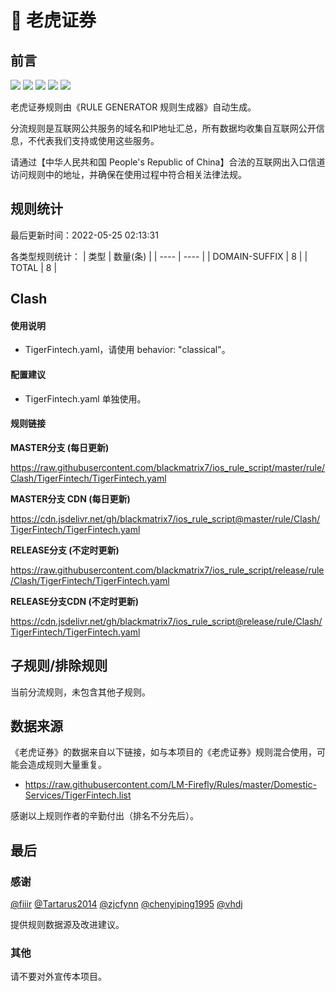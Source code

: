 # 🧸 老虎证券

## 前言

![](https://shields.io/badge/-移除重复规则-ff69b4) ![](https://shields.io/badge/-DOMAIN与DOMAIN--SUFFIX合并-green) ![](https://shields.io/badge/-DOMAIN--SUFFIX间合并-critical) ![](https://shields.io/badge/-DOMAIN--SUFFIX与DOMAIN--KEYWORD合并-blue) ![](https://shields.io/badge/-IP--CIDR(6)合并-blueviolet) 

老虎证券规则由《RULE GENERATOR 规则生成器》自动生成。

分流规则是互联网公共服务的域名和IP地址汇总，所有数据均收集自互联网公开信息，不代表我们支持或使用这些服务。

请通过【中华人民共和国 People's Republic of China】合法的互联网出入口信道访问规则中的地址，并确保在使用过程中符合相关法律法规。

## 规则统计

最后更新时间：2022-05-25 02:13:31

各类型规则统计：
| 类型 | 数量(条)  | 
| ---- | ----  |
| DOMAIN-SUFFIX | 8  | 
| TOTAL | 8  | 


## Clash 

#### 使用说明
- TigerFintech.yaml，请使用 behavior: "classical"。

#### 配置建议
- TigerFintech.yaml 单独使用。

#### 规则链接
**MASTER分支 (每日更新)**

https://raw.githubusercontent.com/blackmatrix7/ios_rule_script/master/rule/Clash/TigerFintech/TigerFintech.yaml

**MASTER分支 CDN (每日更新)**

https://cdn.jsdelivr.net/gh/blackmatrix7/ios_rule_script@master/rule/Clash/TigerFintech/TigerFintech.yaml

**RELEASE分支 (不定时更新)**

https://raw.githubusercontent.com/blackmatrix7/ios_rule_script/release/rule/Clash/TigerFintech/TigerFintech.yaml

**RELEASE分支CDN (不定时更新)**

https://cdn.jsdelivr.net/gh/blackmatrix7/ios_rule_script@release/rule/Clash/TigerFintech/TigerFintech.yaml

## 子规则/排除规则


当前分流规则，未包含其他子规则。

## 数据来源

《老虎证券》的数据来自以下链接，如与本项目的《老虎证券》规则混合使用，可能会造成规则大量重复。

- https://raw.githubusercontent.com/LM-Firefly/Rules/master/Domestic-Services/TigerFintech.list


感谢以上规则作者的辛勤付出（排名不分先后）。

## 最后

### 感谢

[@fiiir](https://github.com/fiiir) [@Tartarus2014](https://github.com/Tartarus2014) [@zjcfynn](https://github.com/zjcfynn) [@chenyiping1995](https://github.com/chenyiping1995) [@vhdj](https://github.com/vhdj)

提供规则数据源及改进建议。

### 其他

请不要对外宣传本项目。
